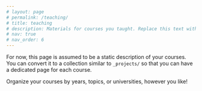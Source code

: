 ```yaml
---
# layout: page
# permalink: /teaching/
# title: teaching
# description: Materials for courses you taught. Replace this text with your description.
# nav: true
# nav_order: 6
---
```


For now, this page is assumed to be a static description of your courses. You can convert it to a collection similar to `_projects/` so that you can have a dedicated page for each course.

Organize your courses by years, topics, or universities, however you like!
